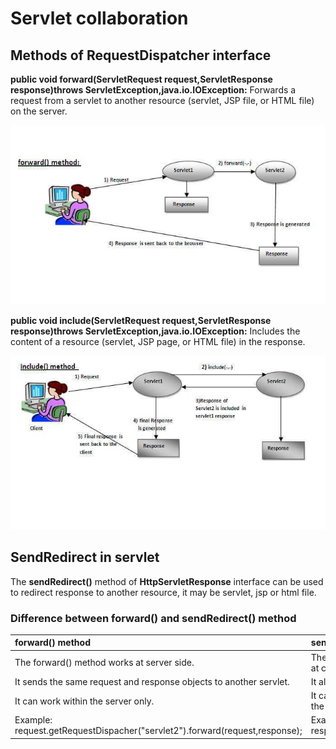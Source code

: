 # Servlet collaboration

## Methods of RequestDispatcher interface

**public void forward\(ServletRequest request,ServletResponse response\)throws ServletException,java.io.IOException:**  Forwards a request from a servlet to another resource \(servlet, JSP file, or HTML file\) on the server.

![](../.gitbook/assets/image%20%287%29.png)

**public void include\(ServletRequest request,ServletResponse response\)throws ServletException,java.io.IOException:** Includes the content of a resource \(servlet, JSP page, or HTML file\) in the response.

![](../.gitbook/assets/image.png)

## SendRedirect in servlet

 The **sendRedirect\(\)** method of **HttpServletResponse** interface can be used to redirect response to another resource, it may be servlet, jsp or html file.

### Difference between forward\(\) and sendRedirect\(\) method

| forward\(\) method | sendRedirect\(\) method |
| :--- | :--- |
| The forward\(\) method works at server side. | The sendRedirect\(\) method works at client side. |
| It sends the same request and response objects to another servlet. | It always sends a new request. |
| It can work within the server only. | It can be used within and outside the server. |
| Example: request.getRequestDispacher\("servlet2"\).forward\(request,response\); | Example: response.sendRedirect\("servlet2"\); |

